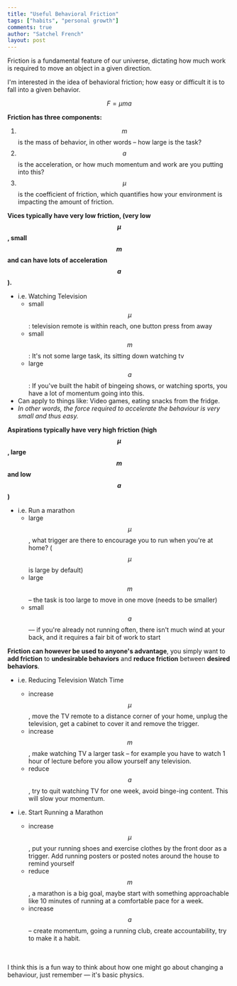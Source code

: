 ```yaml
---
title: "Useful Behavioral Friction"
tags: ["habits", "personal growth"]
comments: true
author: "Satchel French"
layout: post
---
```


Friction is a fundamental feature of our universe, dictating how much work is required to move an object in a given direction.

I'm interested in the idea of behavioral friction; how easy or difficult it is to fall into a given behavior.

$$F = \mu m a$$

**Friction has three components:**

1. $$m$$ is the mass of behavior, in other words – how large is the task?
2. $$a$$ is the acceleration, or how much momentum and work are you putting into this?
3. $$\mu$$ is the coefficient of friction, which quantifies how your environment is impacting the amount of friction.

**Vices typically have very low friction, (very low $$\mu$$, small $$m$$ and can have lots of acceleration $$a$$).**
- i.e. Watching Television
  	- small $$\mu$$: television remote is within reach, one button press from away
  	- small $$m$$: It's not some large task, its sitting down watching tv
  	- large $$a$$: If you've built the habit of bingeing shows, or watching sports, you have a lot of momentum going into this.
- Can apply to things like: Video games, eating snacks from the fridge.
- *In other words, the force required to accelerate the behaviour is very small and thus easy.*


**Aspirations typically have very high friction (high $$\mu$$, large $$m$$ and low $$a$$)**
- i.e. Run a marathon
	- large $$\mu$$, what trigger are there to encourage you to run when you're at home? ($$\mu$$ is large by default)
	- large $$m$$ – the task is too large to move in one move (needs to be smaller)
	- small $$a$$ –– if you're already not running often, there isn't much wind at your back, and it requires a fair bit of work to start

**Friction can however be used to anyone's advantage**, you simply want to **add friction** to **undesirable behaviors** and **reduce friction** between **desired behaviors**.

- i.e. Reducing Television Watch Time
	- increase $$\mu$$, move the TV remote to a distance corner of your home, unplug the television, get a cabinet to cover it and remove the trigger.
	- increase $$m$$, make watching TV a larger task – for example you have to watch 1 hour of lecture before you allow yourself any television. 
	- reduce $$a$$, try to quit watching TV for one week, avoid binge-ing content. This will slow your momentum.

- i.e. Start Running a Marathon
	- increase $$\mu$$, put your running shoes and exercise clothes by the front door as a trigger. Add running posters or posted notes around the house to remind yourself
	- reduce $$m$$, a marathon is a big goal, maybe start with something approachable like 10 minutes of running at a comfortable pace for a week.
	- increase $$a$$ – create momentum, going a running club, create accountability, try to make it a habit.
<br>
<br>
I think this is a fun way to think about how one might go about changing a behaviour, just remember — it's basic physics.